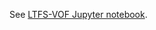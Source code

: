 See [LTFS-VOF Jupyter notebook](https://github.com/SpectraLogic/LTFS-VOF/blob/main/LTFS-VOF.ipynb).

